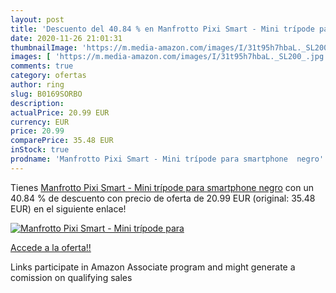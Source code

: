 ```yaml
---
layout: post
title: 'Descuento del 40.84 % en Manfrotto Pixi Smart - Mini trípode para'
date: 2020-11-26 21:01:31
thumbnailImage: 'https://m.media-amazon.com/images/I/31t95h7hbaL._SL200_.jpg'
images: [ 'https://m.media-amazon.com/images/I/31t95h7hbaL._SL200_.jpg' ]
comments: true
category: ofertas
author: ring
slug: B0169SORBO
description:
actualPrice: 20.99 EUR
currency: EUR
price: 20.99
comparePrice: 35.48 EUR
inStock: true
prodname: 'Manfrotto Pixi Smart - Mini trípode para smartphone  negro'
---
```


Tienes [Manfrotto Pixi Smart - Mini trípode para smartphone  negro](https://www.amazon.es/dp/B0169SORBO/?tag=tolees-21) con un 40.84 % de descuento con precio de oferta de 20.99 EUR (original: 35.48 EUR) en el siguiente enlace!

[![Manfrotto Pixi Smart - Mini trípode para](https://m.media-amazon.com/images/I/31t95h7hbaL._SL200_.jpg)](https://www.amazon.es/dp/B0169SORBO/?tag=tolees-21)

[Accede a la oferta!!](https://www.amazon.es/dp/B0169SORBO/?tag=tolees-21)

Links participate in Amazon Associate program and might generate a comission on qualifying sales


